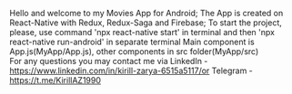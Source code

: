 Hello and welcome to my Movies App for Android;
The App is created on React-Native with Redux, Redux-Saga and Firebase;
To start the project, please, use command 'npx react-native start'  in terminal and then 'npx react-native run-android' in separate terminal
Main component is App.js(MyApp/App.js), other components in src folder(MyApp/src)   
For any questions you may contact me via LinkedIn - https://www.linkedin.com/in/kirill-zarya-6515a5117/or Telegram - https://t.me/KirillAZ1990
